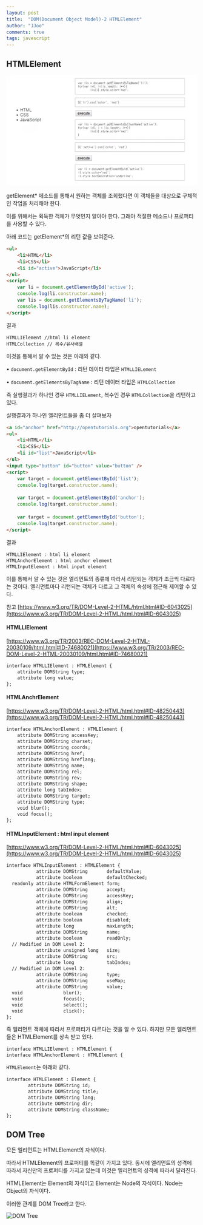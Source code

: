 ```yaml
---
layout: post
title:  "DOM(Document Object Model)-2 HTMLElement"
author: "JJoo"
comments: true
tags: javescript
---
```



## HTMLElement

![DOM_HTMLElement](/images/img_DOM_HTMLElement.png)


getElement\* 메소드를 통해서 원하는 객체를 조회했다면 이 객체들을 대상으로 구체적인 작업을 처리해야 한다. 

이를 위해서는 획득한 객체가 무엇인지 알아야 한다. 그래야 적절한 메소드나 프로퍼티를 사용할 수 있다.

아래 코드는 getElement\*의 리턴 값을 보여준다.

```html
<ul>
	<li>HTML</li>
	<li>CSS</li>
	<li id="active">JavaScript</li>
</ul>
<script>
	var li = document.getElementById('active');
	console.log(li.constructor.name);
	var lis = document.getElementsByTagName('li');
	console.log(lis.constructor.name);
</script>
```


결과
```
HTMLLIElement //html li element
HTMLCollection // 복수/유사배열
```
이것을 통해서 알 수 있는 것은 아래와 같다.

• ```document.getElementById``` : 리턴 데이터 타입은 ```HTMLLIELement```

• ```document.getElementsByTagName``` : 리턴 데이터 타입은 ```HTMLCollection```

즉 실행결과가 하나인 경우 ```HTMLLIELement```, 복수인 경우 ```HTMLCollection```을 리턴하고 있다. 


실행결과가 하나인 엘리먼트들을 좀 더 살펴보자

```html
<a id="anchor" href="http://opentutorials.org">opentutorials</a>
<ul>
	<li>HTML</li>
	<li>CSS</li>
	<li id="list">JavaScript</li>
</ul>
<input type="button" id="button" value="button" />
<script>
	var target = document.getElementById('list');
	console.log(target.constructor.name);
	
	var target = document.getElementById('anchor');
	console.log(target.constructor.name);
	
	var target = document.getElementById('button');
	console.log(target.constructor.name);
</script>
```

결과
```
HTMLLIElement : html li element
HTMLAnchorElement : html anchor element
HTMLInputElement : html input element 
```

이를 통해서 알 수 있는 것은 엘리먼트의 종류에 따라서 리턴되는 객체가 조금씩 다르다는 것이다. 
엘리먼트마다 리턴되는 객체가 다르고 그 객체의 속성에 접근해 제어할 수 있다. 

참고 [https://www.w3.org/TR/DOM-Level-2-HTML/html.html#ID-6043025](https://www.w3.org/TR/DOM-Level-2-HTML/html.html#ID-6043025)



#### HTMLLIElement

[https://www.w3.org/TR/2003/REC-DOM-Level-2-HTML-20030109/html.html#ID-74680021](https://www.w3.org/TR/2003/REC-DOM-Level-2-HTML-20030109/html.html#ID-74680021)

```
interface HTMLLIElement : HTMLElement {
	attribute DOMString type;
	attribute long value;
};
```


#### HTMLAnchrElement

[https://www.w3.org/TR/DOM-Level-2-HTML/html.html#ID-48250443](https://www.w3.org/TR/DOM-Level-2-HTML/html.html#ID-48250443)

```
interface HTMLAnchorElement : HTMLElement {
	attribute DOMString accessKey;
	attribute DOMString charset;
	attribute DOMString coords;
	attribute DOMString href;
	attribute DOMString hreflang;
	attribute DOMString name;
	attribute DOMString rel;
	attribute DOMString rev;
	attribute DOMString shape;
	attribute long tabIndex;
	attribute DOMString target;
	attribute DOMString type;
	void blur();
	void focus();
};
```


#### HTMLInputElement : html input element 

[https://www.w3.org/TR/DOM-Level-2-HTML/html.html#ID-6043025](https://www.w3.org/TR/DOM-Level-2-HTML/html.html#ID-6043025)

```
interface HTMLInputElement : HTMLElement {
           attribute DOMString       defaultValue;
           attribute boolean         defaultChecked;
  readonly attribute HTMLFormElement form;
           attribute DOMString       accept;
           attribute DOMString       accessKey;
           attribute DOMString       align;
           attribute DOMString       alt;
           attribute boolean         checked;
           attribute boolean         disabled;
           attribute long            maxLength;
           attribute DOMString       name;
           attribute boolean         readOnly;
  // Modified in DOM Level 2:
           attribute unsigned long   size;
           attribute DOMString       src;
           attribute long            tabIndex;
  // Modified in DOM Level 2:
           attribute DOMString       type;
           attribute DOMString       useMap;
           attribute DOMString       value;
  void               blur();
  void               focus();
  void               select();
  void               click();
};
```


즉 엘리먼트 객체에 따라서 프로퍼티가 다르다는 것을 알 수 있다. 하지만 모든 엘리먼트들은 HTMLElement를 상속 받고 있다. 
```
interface HTMLLIElement : HTMLElement {
interface HTMLAnchorElement : HTMLElement {
```
```HTMLElement```는 아래와 같다.
```
interface HTMLElement : Element {
		attribute DOMString id;
		attribute DOMString title;
		attribute DOMString lang;
		attribute DOMString dir;
		attribute DOMString className;
};
```



## DOM Tree

모든 엘리먼트는 HTMLElement의 자식이다. 

따라서 HTMLElement의 프로퍼티를 똑같이 가지고 있다. 동시에 엘리먼트의 성격에 따라서 자신만의 프로퍼티를 가지고 있는데 이것은 엘리먼트의 성격에 따라서 달라진다. 

HTMLElement는 Element의 자식이고 Element는 Node의 자식이다. Node는 Object의 자식이다. 

이러한 관계를 DOM Tree라고 한다.


![DOM Tree](/images/img_DOM_Tree.png)









